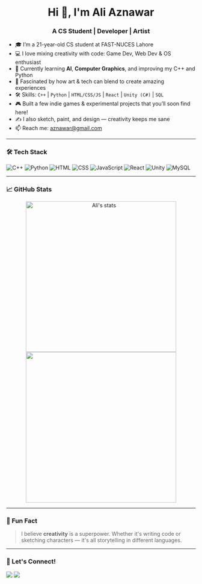 <h1 align="center">Hi 👋, I'm Ali Aznawar</h1>
<h3 align="center">A CS Student | Developer | Artist</h3>

- 🎓 I’m a 21-year-old CS student at FAST-NUCES Lahore
- 💻 I love mixing creativity with code: Game Dev, Web Dev & OS enthusiast
- 🌱 Currently learning **AI**, **Computer Graphics**, and improving my C++ and Python
- 🧠 Fascinated by how art & tech can blend to create amazing experiences
- 🛠️ Skills: `C++` | `Python` | `HTML/CSS/JS` | `React` | `Unity (C#)` | `SQL`
- 🎮 Built a few indie games & experimental projects that you’ll soon find here!
- ✍️ I also sketch, paint, and design — creativity keeps me sane
- 📫 Reach me: [aznawar@gmail.com](mailto:aliaznawarofficial@gmail.com)

---

### 🛠️ Tech Stack
![C++](https://img.shields.io/badge/-C++-00599C?style=flat-square&logo=cplusplus)
![Python](https://img.shields.io/badge/-Python-3776AB?style=flat-square&logo=python)
![HTML](https://img.shields.io/badge/-HTML5-E34F26?style=flat-square&logo=html5)
![CSS](https://img.shields.io/badge/-CSS3-1572B6?style=flat-square&logo=css3)
![JavaScript](https://img.shields.io/badge/-JavaScript-F7DF1E?style=flat-square&logo=javascript)
![React](https://img.shields.io/badge/-React-61DAFB?style=flat-square&logo=react)
![Unity](https://img.shields.io/badge/-Unity-000000?style=flat-square&logo=unity)
![MySQL](https://img.shields.io/badge/-MySQL-4479A1?style=flat-square&logo=mysql)

---

### 📈 GitHub Stats
<p align="center">
  <img src="https://github-readme-stats.vercel.app/api?username=Ali-Aznawar&show_icons=true&theme=radical" alt="Ali's stats" width="400"/>
  <img src="https://github-readme-streak-stats.herokuapp.com?user=Ali-Aznawar&theme=radical" width="400"/>
</p>

---

### 🎨 Fun Fact
> I believe **creativity** is a superpower. Whether it's writing code or sketching characters — it's all storytelling in different languages.

---

### 📌 Let's Connect!
<p>
  <a href="https://linkedin.com/in/ali-aznawar-002868267" target="_blank"><img src="https://img.shields.io/badge/-LinkedIn-blue?logo=linkedin&style=flat-square"></a>
  <a href="mailto:aliaznawarofficial@gmail.com"><img src="https://img.shields.io/badge/-Gmail-red?logo=gmail&style=flat-square"></a>
</p>
